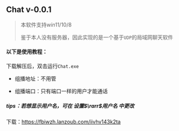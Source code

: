 ## Chat v-0.0.1

> 本软件支持$win11/10/8$
>
> 鉴于本人没有服务器，因此实现的是一个基于`UDP`的局域网聊天软件

#### 以下是使用教程：

下载解压后，双击运行`Chat.exe`

- 组播地址：不用管

- 组播端口：只有端口一样的用户才能通话

##### $tips$：若想显示用户名，可在 设置$\rarr$用户名 中更改

下载：https://fbiwzh.lanzoub.com/iivhv143k2ta